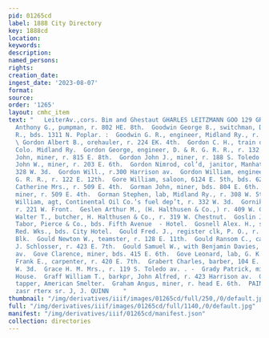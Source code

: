 ```yaml
---
pid: 01265cd
label: 1888 City Directory
key: 1888cd
location: 
keywords: 
description: 
named_persons: 
rights: 
creation_date: 
ingest_date: '2023-08-07'
format: 
source: 
order: '1265'
layout: cmhc_item
text: "   LeiterAv.,cors. Bim and Ghestaut GHARLES LEITZMANN GOO 129 GRA  Goodwill
  Anthony G., pumpman, r. 802 HE. 8th.  Goodwin George 8., switchman, D. & R. G. R.
  R., bds. 1311 N. Poplar. :  Goodwin G. R., engineer, Midland Ry., r. 119. W. 4th.
  \ Gordon Albert B., orehauler, r. 224 EK. 4th.  Gordon C. H., train dispatcher,
  Colo. Midland Ry.  Gordon George, engineer, D. & R. G. R. R., r. 132 E. 7th.  Gordon
  John, miner, r. 815 E. 8th.  Gordon John J., miner, r. 188 S. Toledo av.  Gordon
  John W., miner, r. 203 E. 6th.  Gordon Nimrod, col’d, janitor, Manhattan Blk, r.
  328 W. 3d.  Gordon Will., r.300 Harrison av.  Gordon William, engineer, D. & R.
  G. R. R., r. 122 E. 12th.  Gore William, saloon, 6124 E. 5th, bds. 622 E. 5th.  Gorman
  Catherine Mrs., r. 509 E. 4th.  Gorman John, miner, bds. 804 E. 6th. °  Gorman Michael,
  miner, r. 509 E. 4th.  Gorman Stephen, lab, Midland Ry., r. 308 W. 5th.  Gorman
  William, agt, Continental Oil Co.’s fuel dep’t, r. 332 W. 3d.  Gornik George, lab,
  r. 221 W. Front.  Geslen Arthur M., (H. Halthusen & Co.,) r. 409 W. Chestnut.  Goslen
  Walter T., butcher, H. Halthusen & Co., r. 319 W. Chestnut.  Goslin John, sawyer,
  Tabor, Pierce & Co., bds. Fifth Avenue  - Hotel.  Gosnell Alex. H., sampler, Harrison
  Red. Wks., bds. City Hotel.  Gould Fred. J., register clk, P. O., r. 50 Clarendon
  Blk.  Gould Newton W., teamster, r. 128 E. 11th.  Gould Ransom C., carpenter, G.
  J. Schlosser, r. 423 E. 7th.  Gould Samuel W., with Benjamin Davies, r. 222 Harrison
  av.  Gove Clarence, miner, bds. 415 E. 6th.  Gove Leonard, lab, G. K. Florer.  Gowen
  Frank E., carpenter, r. 420 E. 7th.  Grabert Charles, barber, 104 E. 3d, r. 310
  W. 3d.  Grace H. M. Mrs., r. 119 S. Toledo av. . -  Grady Patrick, miner, r. American
  House.  Graff William T., barkpr, John Alfred, r. 423 Harrison av.  Grafton R. H.,
  tapper, American Smelter.  Graham Angus, miner, r. head E. 6th.  PAINTS AND OILS,
  zasr rterx sr. J, J. QUINN    "
thumbnail: "/img/derivatives/iiif/images/01265cd/full/250,/0/default.jpg"
full: "/img/derivatives/iiif/images/01265cd/full/1140,/0/default.jpg"
manifest: "/img/derivatives/iiif/01265cd/manifest.json"
collection: directories
---
```


